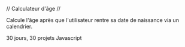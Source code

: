 // Calculateur d'âge //

Calcule l'âge après que l'utilisateur rentre sa date de naissance via un calendrier.

30 jours, 30 projets Javascript
